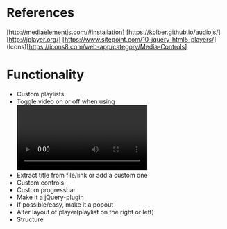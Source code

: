 # References
[http://mediaelementjs.com/#installation]
[https://kolber.github.io/audiojs/]
[http://jplayer.org/]
[https://www.sitepoint.com/10-jquery-html5-players/]
(Icons)[https://icons8.com/web-app/category/Media-Controls]

# Functionality
* Custom playlists
* Toggle video on or off when using <video>
* Extract title from file/link or add a custom one
* Custom controls
* Custom progressbar
* Make it a jQuery-plugin
* If possible/easy, make it a popout
* Alter layout of player(playlist on the right or left)
* Structure 
